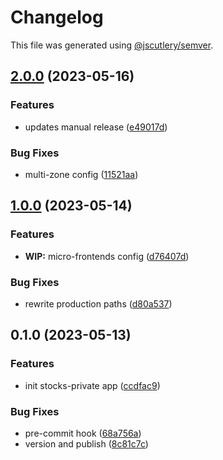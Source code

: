 # Changelog

This file was generated using [@jscutlery/semver](https://github.com/jscutlery/semver).

## [2.0.0](https://github.com/clayton-duarte/amalg/compare/stocks-private-1.0.0...stocks-private-2.0.0) (2023-05-16)

### Features

- updates manual release ([e49017d](https://github.com/clayton-duarte/amalg/commit/e49017dd246c036617238b76153a9568f679f609))

### Bug Fixes

- multi-zone config ([11521aa](https://github.com/clayton-duarte/amalg/commit/11521aac8907452dddc54aceb5f93d9908befc46))

## [1.0.0](https://github.com/clayton-duarte/cpd/compare/stocks-private-0.1.0...stocks-private-1.0.0) (2023-05-14)

### Features

- **WIP:** micro-frontends config ([d76407d](https://github.com/clayton-duarte/cpd/commit/d76407d7932791e995a40b7a7e68eeb0c5dc1422))

### Bug Fixes

- rewrite production paths ([d80a537](https://github.com/clayton-duarte/cpd/commit/d80a537aca75847c8b66caf8d1845d20f4ee9227))

## 0.1.0 (2023-05-13)

### Features

- init stocks-private app ([ccdfac9](https://github.com/clayton-duarte/cpd/commit/ccdfac93c9e5a5021bd2f0e4569345c3c90cfd2a))

### Bug Fixes

- pre-commit hook ([68a756a](https://github.com/clayton-duarte/cpd/commit/68a756a9de569229a1cfc7f66ba24dfc28014c1f))
- version and publish ([8c81c7c](https://github.com/clayton-duarte/cpd/commit/8c81c7ca317c1445a248d01aa1b79a225ffeb747))
